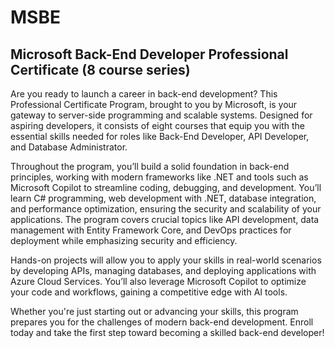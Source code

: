 # MSBE
## Microsoft Back-End Developer Professional Certificate (8 course series)

Are you ready to launch a career in back-end development? This Professional Certificate Program, brought to you by Microsoft, is your gateway to server-side programming and scalable systems. Designed for aspiring developers, it consists of eight courses that equip you with the essential skills needed for roles like Back-End Developer, API Developer, and Database Administrator.

Throughout the program, you’ll build a solid foundation in back-end principles, working with modern frameworks like .NET and tools such as Microsoft Copilot to streamline coding, debugging, and development. You’ll learn C# programming, web development with .NET, database integration, and performance optimization, ensuring the security and scalability of your applications. The program covers crucial topics like API development, data management with Entity Framework Core, and DevOps practices for deployment while emphasizing security and efficiency.

Hands-on projects will allow you to apply your skills in real-world scenarios by developing APIs, managing databases, and deploying applications with Azure Cloud Services. You’ll also leverage Microsoft Copilot to optimize your code and workflows, gaining a competitive edge with AI tools.

Whether you're just starting out or advancing your skills, this program prepares you for the challenges of modern back-end development. Enroll today and take the first step toward becoming a skilled back-end developer!
